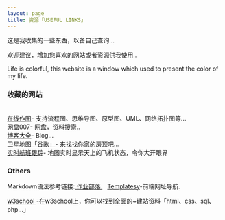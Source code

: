 ```yaml
---
layout: page
title: 资源「USEFUL LINKS」 
---
```


这是我收集的一些东西，以备自己查询...       
<P>欢迎建议，增加您喜欢的网站或者资源供我使用..       
<P>Life is colorful, this website is a window which used to present the color of my life.          


<!-- <h3>个人网站</h3>   
<p>

<img src="https://www.processon.com/favicon.ico" width="20" height="20" alt="photos" style="display:inline;margin-bottom: -5px;"/>
<a href="https://www.processon.com/" style="color:#DC143C" target="_blank">在线作图</a>-  FLAG&nbsp;&nbsp;

<p> 
<img src="http://omjh2j5h3.bkt.clouddn.com/icon/app%E8%A7%84%E8%8C%83.png" width="20" height="20" alt="photos" style="display:inline;margin-bottom: -5px;"/>
<a href="/APP/" target="_blank">APP下载</a>

<P>   -->
<h3>收藏的网站</h3>
<br>
<a href="https://www.processon.com/" target="_blank">在线作图</a>- 支持流程图、思维导图、原型图、UML、网络拓扑图等...
<br>
<a href="https://wangpan007.com/" target="_blank">网盘007</a>- 网盘，资料搜索..
<br>
<a href="http://daohang.lusongsong.com/" target="_blank">博客大全</a>- Blog...

<br>
<a href="http://www.86ditu.com" target="_blank">卫星地图「谷歌」</a>- 来找找你家的房顶吧...

<br>
<a href="http://zh.flightaware.com/live/" target="_blank">实时航班跟踪</a>- 地图实时显示天上的飞机状态，令你大开眼界　


<h3> Others</h3>  
<p> 
Markdown语法参考链接:<a href="https://www.zybuluo.com/mdeditor" target="_blank" > 作业部落 </a> &nbsp;&nbsp; <a  href="http://nav.templatesy.com/"  >Templatesy</a>-前端网址导航.
<p>
<a href="http://www.w3school.com.cn" target="_blank" > w3school </a>-在w3school上，你可以找到全面的~建站资料「html、css、sql、php...」
</p>
